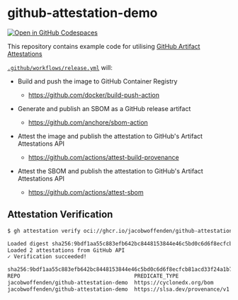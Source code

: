 # github-attestation-demo

[![Open in GitHub Codespaces](https://github.com/codespaces/badge.svg)](https://codespaces.new/jacobwoffenden/github-attestation-demo)

This repository contains example code for utilising [GitHub Artifact Attestations](https://docs.github.com/en/actions/security-guides/using-artifact-attestations-to-establish-provenance-for-builds)

[`.github/workflows/release.yml`](.github/workflows/release.yml) will:

- Build and push the image to GitHub Container Registry

  - <https://github.com/docker/build-push-action>

- Generate and publish an SBOM as a GitHub release artifact

  - <https://github.com/anchore/sbom-action>

- Attest the image and publish the attestation to GitHub's Artifact Attestations API

  - <https://github.com/actions/attest-build-provenance>

- Attest the SBOM and publish the attestation to GitHub's Artifact Attestations API

  - <https://github.com/actions/attest-sbom>

## Attestation Verification

```bash
$ gh attestation verify oci://ghcr.io/jacobwoffenden/github-attestation-demo:0.0.2 --repo jacobwoffenden/github-attestation-demo

Loaded digest sha256:9bdf1aa55c883efb642bc8448153844e46c5bd0c6d6f8ecfcb81acd33f24a1b7 for oci://ghcr.io/jacobwoffenden/github-attestation-demo:0.0.2
Loaded 2 attestations from GitHub API
✓ Verification succeeded!

sha256:9bdf1aa55c883efb642bc8448153844e46c5bd0c6d6f8ecfcb81acd33f24a1b7 was attested by:
REPO                                    PREDICATE_TYPE                  WORKFLOW
jacobwoffenden/github-attestation-demo  https://cyclonedx.org/bom       .github/workflows/release.yml@refs/tags/0.0.2
jacobwoffenden/github-attestation-demo  https://slsa.dev/provenance/v1  .github/workflows/release.yml@refs/tags/0.0.2
```
